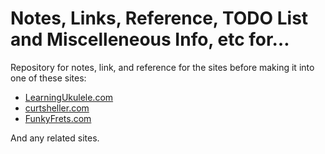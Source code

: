 # Notes, Links, Reference, TODO List and Miscelleneous Info, etc  for&hellip;

Repository for notes, link, and reference for the sites before making it into one of these sites: 
- [LearningUkulele.com](https://www.learningukulele.com)
- [curtsheller.com](https://curtsheller.com)
- [FunkyFrets.com](https://www.funlyfrets.com)

And any related sites.

